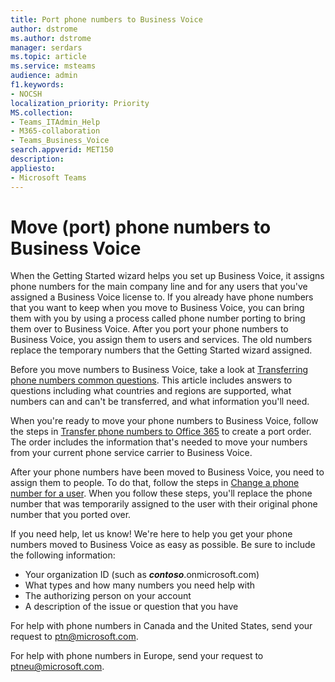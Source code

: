 ```yaml
---
title: Port phone numbers to Business Voice
author: dstrome 
ms.author: dstrome
manager: serdars
ms.topic: article
ms.service: msteams
audience: admin
f1.keywords:
- NOCSH
localization_priority: Priority
MS.collection: 
- Teams_ITAdmin_Help
- M365-collaboration
- Teams_Business_Voice
search.appverid: MET150
description: 
appliesto: 
- Microsoft Teams
---
```


# Move (port) phone numbers to Business Voice

When the Getting Started wizard helps you set up Business Voice, it assigns phone numbers for the main company line and for any users that you've assigned a Business Voice license to. If you already have phone numbers that you want to keep when you move to Business Voice, you can bring them with you by using a process called phone number porting to bring them over to Business Voice. After you port your phone numbers to Business Voice, you assign them to users and services. The old numbers replace the temporary numbers that the Getting Started wizard assigned.

Before you move numbers to Business Voice, take a look at [Transferring phone numbers common questions](../transferring-phone-numbers-common-questions.md). This article includes answers to questions including what countries and regions are supported, what numbers can and can't be transferred, and what information you'll need.

When you're ready to move your phone numbers to Business Voice, follow the steps in [Transfer phone numbers to Office 365](../transfer-phone-numbers-to-office-365.md) to create a port order. The order includes the information that's needed to move your numbers from your current phone service carrier to Business Voice.

After your phone numbers have been moved to Business Voice, you need to assign them to people. To do that, follow the steps in [Change a phone number for a user](../assign-change-or-remove-a-phone-number-for-a-user.md#change-a-phone-number-for-a-user). When you follow these steps, you'll replace the phone number that was temporarily assigned to the user with their original phone number that you ported over.

If you need help, let us know! We're here to help you get your phone numbers moved to Business Voice as easy as possible. Be sure to include the following information:
- Your organization ID (such as ***contoso***.onmicrosoft.com)
- What types and how many numbers you need help with
- The authorizing person on your account
- A description of the issue or question that you have

For help with phone numbers in Canada and the United States, send your request to [ptn@microsoft.com](mailto:ptn@microsoft.com).

For help with phone numbers in Europe, send your request to [ptneu@microsoft.com](mailto:ptneu@microsoft.com).
